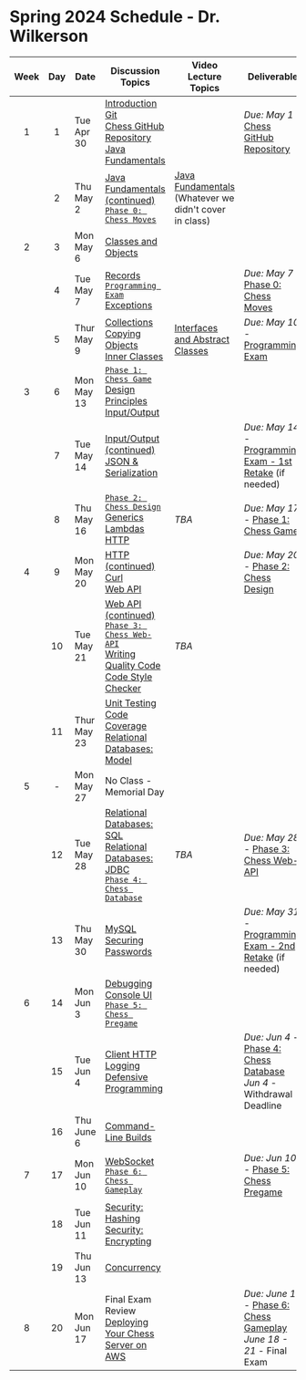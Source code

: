 # Spring 2024 Schedule - Dr. Wilkerson

| Week | Day | Date       | Discussion Topics                                                | Video Lecture Topics            | Deliverable                              |
| :--: | :-: | ---------- | ----------------------------------------------------------------- | ------------------------------- | ---------------------------------------- |
|  1   |  1  | Tue Apr 30  | [Introduction](https://github.com/softwareconstruction240/softwareconstruction/blob/main/instruction/introduction/introduction.md)<br /> [Git](https://github.com/softwareconstruction240/softwareconstruction/blob/main/instruction/git/git.md)<br /> [Chess GitHub Repository](https://github.com/softwareconstruction240/softwareconstruction/blob/main/chess/chess-github-repository/chess-github-repository.md)<br />[Java Fundamentals](https://github.com/softwareconstruction240/softwareconstruction/blob/main/instruction/java-fundamentals/java-fundamentals.md) |                                 | _Due: May 1_ - [Chess GitHub Repository](https://github.com/softwareconstruction240/softwareconstruction/blob/main/chess/chess-github-repository/chess-github-repository.md) |
|      |  2  | Thu May 2 | [Java Fundamentals (continued)](https://github.com/softwareconstruction240/softwareconstruction/blob/main/instruction/java-fundamentals/java-fundamentals.md)<br/> [`Phase 0: Chess Moves`](https://github.com/softwareconstruction240/softwareconstruction/blob/main/chess/0-chess-moves/chess-moves.md) | [Java Fundamentals](https://github.com/softwareconstruction240/softwareconstruction/blob/main/instruction/java-fundamentals/java-fundamentals.md)<br />(Whatever we didn't cover in class) | |
|  2   |  3  | Mon May 6 | [Classes and Objects](https://github.com/softwareconstruction240/softwareconstruction/blob/main/instruction/classes-and-objects/classes-and-objects.md) | | |
|      |  4  | Tue May 7 | [Records](https://github.com/softwareconstruction240/softwareconstruction/blob/main/instruction/records/records.md)<br /> [`Programming Exam`](https://byu.instructure.com/courses/24410/assignments) <br /> [Exceptions](https://github.com/softwareconstruction240/softwareconstruction/blob/main/instruction/exceptions/exceptions.md) | | _Due: May 7_ - [Phase 0: Chess Moves](https://github.com/softwareconstruction240/softwareconstruction/blob/main/chess/0-chess-moves/chess-moves.md) |
|      |  5  | Thur May 9 | [Collections](https://github.com/softwareconstruction240/softwareconstruction/blob/main/instruction/collections/collections.md)<br/> [Copying Objects](https://github.com/softwareconstruction240/softwareconstruction/blob/main/instruction/copying-objects/copying-objects.md)<br />[Inner Classes](https://github.com/softwareconstruction240/softwareconstruction/blob/main/instruction/inner-classes/inner-classes.md) | [Interfaces and Abstract Classes](https://github.com/softwareconstruction240/softwareconstruction/blob/main/instruction/interfaces-abstract-classes/interfaces-and-abstract-classes.md) | _Due: May 10_ - [Programming Exam](https://byu.instructure.com/courses/26141/assignments) |
|  3   |  6  | Mon May 13 | [`Phase 1: Chess Game`](https://github.com/softwareconstruction240/softwareconstruction/blob/main/chess/1-chess-game/chess-game.md)<br /> [Design Principles](https://github.com/softwareconstruction240/softwareconstruction/blob/main/instruction/design-principles/design-principles.md)<br />[Input/Output](https://github.com/softwareconstruction240/softwareconstruction/blob/main/instruction/io/io.md) | | |
|      |  7  | Tue May 14 | [Input/Output (continued)](https://github.com/softwareconstruction240/softwareconstruction/blob/main/instruction/io/io.md)<br />[JSON & Serialization](https://github.com/softwareconstruction240/softwareconstruction/blob/main/instruction/json/json.md) | | _Due: May 14_ - [Programming Exam - 1st Retake](https://byu.instructure.com/courses/26141/assignments) (if needed) |
|      |  8  | Thu May 16  | [`Phase 2: Chess Design`](https://github.com/softwareconstruction240/softwareconstruction/blob/main/chess/2-server-design/server-design.md)<br />[Generics](https://github.com/softwareconstruction240/softwareconstruction/blob/main/instruction/generics/generics.md)<br/>[Lambdas](https://github.com/softwareconstruction240/softwareconstruction/blob/main/instruction/lambdas/lambdas.md)<br />[HTTP](https://github.com/softwareconstruction240/softwareconstruction/blob/main/instruction/http/http.md) | _TBA_ | _Due: May 17_ - [Phase 1: Chess Game](https://github.com/softwareconstruction240/softwareconstruction/blob/main/chess/1-chess-game/chess-game.md) |
|  4   |  9  | Mon May 20  | [HTTP (continued)](https://github.com/softwareconstruction240/softwareconstruction/blob/main/instruction/http/http.md)<br /> [Curl](https://github.com/softwareconstruction240/softwareconstruction/blob/main/instruction/curl/curl.md)<br />[Web API](https://github.com/softwareconstruction240/softwareconstruction/blob/main/instruction/web-api/web-api.md) | | _Due: May 20_ - [Phase 2: Chess Design](https://github.com/softwareconstruction240/softwareconstruction/blob/main/chess/2-server-design/server-design.md) |
|      | 10  | Tue May 21  | [Web API (continued)](https://github.com/softwareconstruction240/softwareconstruction/blob/main/instruction/web-api/web-api.md)<br />[`Phase 3: Chess Web-API`](https://github.com/softwareconstruction240/softwareconstruction/blob/main/chess/3-web-api/web-api.md)<br />[Writing Quality Code](https://github.com/softwareconstruction240/softwareconstruction/blob/main/instruction/quality-code/quality-code.md)<br /> [Code Style Checker](https://github.com/softwareconstruction240/softwareconstruction/blob/main/instruction/style-checker/style-checker.md) | _TBA_ | |
|      | 11  | Thur May 23 | [Unit Testing](https://github.com/softwareconstruction240/softwareconstruction/blob/main/instruction/unit-testing/unit-testing.md)<br /> [Code Coverage](https://github.com/softwareconstruction240/softwareconstruction/blob/main/instruction/code-coverage/code-coverage.md)<br />[Relational Databases: Model](https://github.com/softwareconstruction240/softwareconstruction/blob/main/instruction/db-model/db-model.md) | | |
|  5   | -   | Mon May 27 | No Class - Memorial Day | | |
|      | 12  | Tue May 28 | [Relational Databases: SQL](https://github.com/softwareconstruction240/softwareconstruction/blob/main/instruction/db-sql/db-sql.md)<br />[Relational Databases: JDBC](https://github.com/softwareconstruction240/softwareconstruction/blob/main/instruction/db-jdbc/db-jdbc.md)<br/> [`Phase 4: Chess Database`](https://github.com/softwareconstruction240/softwareconstruction/blob/main/chess/4-database/database.md)  | _TBA_ | _Due: May 28_ - [Phase 3: Chess Web-API](https://github.com/softwareconstruction240/softwareconstruction/blob/main/chess/3-web-api/web-api.md) |
|      | 13  | Thu May 30 | [MySQL](https://github.com/softwareconstruction240/softwareconstruction/blob/main/instruction/mysql/mysql.md)<br />[Securing Passwords](https://github.com/softwareconstruction240/softwareconstruction/blob/main/instruction/securing-passwords/securing-passwords.md) | | _Due: May 31_ - [Programming Exam - 2nd Retake](https://byu.instructure.com/courses/26141/assignments) (if needed) |
|  6   | 14  | Mon Jun 3  | [Debugging](https://github.com/softwareconstruction240/softwareconstruction/blob/main/instruction/debugging/debugging.md)<br />[Console UI](https://github.com/softwareconstruction240/softwareconstruction/blob/main/instruction/console-ui/console-ui.md)<br/> [`Phase 5: Chess Pregame`](https://github.com/softwareconstruction240/softwareconstruction/blob/main/chess/5-pregame/pregame.md) | | |
|      | 15  | Tue Jun 4 | [Client HTTP](https://github.com/softwareconstruction240/softwareconstruction/blob/main/instruction/web-api/web-api.md)<br /> [Logging](https://github.com/softwareconstruction240/softwareconstruction/blob/main/instruction/logging/logging.md)<br />[Defensive Programming](https://github.com/softwareconstruction240/softwareconstruction/blob/main/instruction/defensive-programming/defensive-programming.md) | | _Due: Jun 4_ - [Phase 4: Chess Database](https://github.com/softwareconstruction240/softwareconstruction/blob/main/chess/4-database/database.md)<br />_Jun 4_ - Withdrawal Deadline |
|      | 16  | Thu June 6  | [Command-Line Builds](https://github.com/softwareconstruction240/softwareconstruction/blob/main/instruction/command-line-builds/command-line-builds.md) | | |
|  7   | 17  | Mon Jun 10  | [WebSocket](https://github.com/softwareconstruction240/softwareconstruction/blob/main/instruction/websocket/websocket.md)<br />[`Phase 6: Chess Gameplay`](https://github.com/softwareconstruction240/softwareconstruction/blob/main/chess/6-gameplay/gameplay.md) | | _Due: Jun 10_ - [Phase 5: Chess Pregame](https://github.com/softwareconstruction240/softwareconstruction/blob/main/chess/5-pregame/pregame.md) |
|      | 18  | Tue Jun 11 | [Security: Hashing](https://github.com/softwareconstruction240/softwareconstruction/blob/main/instruction/computer-security/computer-security.md)<br />[Security: Encrypting](https://github.com/softwareconstruction240/softwareconstruction/blob/main/instruction/computer-security/computer-security.md) | | |
|      | 19  | Thu Jun 13 | [Concurrency](https://github.com/softwareconstruction240/softwareconstruction/blob/main/instruction/concurrency/concurrency.md) | | |
|  8   | 20  | Mon Jun 17 | Final Exam Review<br />[Deploying Your Chess Server on AWS](https://github.com/softwareconstruction240/softwareconstruction/blob/main/instruction/aws-chess-server/aws-chess-server.md) | | _Due: June 17_ - [Phase 6: Chess Gameplay](https://github.com/softwareconstruction240/softwareconstruction/blob/main/chess/6-gameplay/gameplay.md)<br />_June 18 - 21_ - Final Exam |

